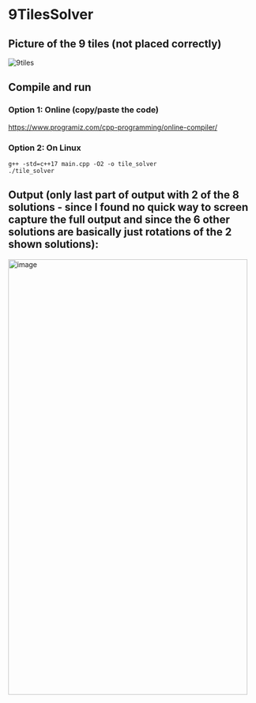 # 9TilesSolver

## Picture of the 9 tiles (not placed correctly)
![9tiles](https://github.com/user-attachments/assets/2d032850-7560-45f3-b6bb-c7db779c07df)

## Compile and run
  
### Option 1: Online (copy/paste the code)
https://www.programiz.com/cpp-programming/online-compiler/  
  
### Option 2: On Linux
```
g++ -std=c++17 main.cpp -O2 -o tile_solver
./tile_solver
```

## Output (only last part of output with 2 of the 8 solutions - since I found no quick way to screen capture the full output and since the 6 other solutions are basically just rotations of the 2 shown solutions):
<img width="484" height="882" alt="image" src="https://github.com/user-attachments/assets/23cb87f7-e426-4703-97d6-603a48631fc4" />



